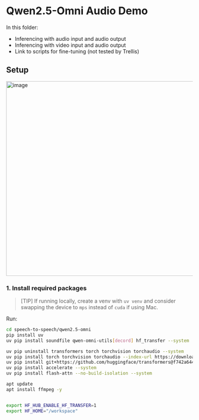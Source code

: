 # Qwen2.5-Omni Audio Demo

In this folder:
- Inferencing with audio input and audio output
- Inferencing with video input and audio output
- Link to scripts for fine-tuning (not tested by Trellis)

## Setup

<img width="712" height="526" alt="image" src="https://github.com/user-attachments/assets/a6efcb28-43a0-4ad0-b906-8efa59fcb73d" />


### 1. Install required packages

> [TIP] If running locally, create a venv with `uv venv` and consider swapping the device to `mps` instead of `cuda` if using Mac.

Run:
```bash
cd speech-to-speech/qwen2.5-omni
pip install uv
uv pip install soundfile qwen-omni-utils[decord] hf_transfer --system

uv pip uninstall transformers torch torchvision torchaudio --system
uv pip install torch torchvision torchaudio --index-url https://download.pytorch.org/whl/cu121 --system
uv pip install git+https://github.com/huggingface/transformers@f742a644ca32e65758c3adb36225aef1731bd2a8 --system
uv pip install accelerate --system
uv pip install flash-attn --no-build-isolation --system

apt update
apt install ffmpeg -y


export HF_HUB_ENABLE_HF_TRANSFER=1
export HF_HOME="/workspace"
